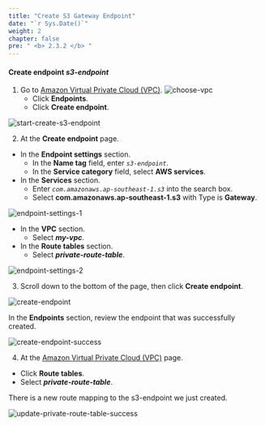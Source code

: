 ```yaml
---
title: "Create S3 Gateway Endpoint"
date: "`r Sys.Date()`"
weight: 2
chapter: false
pre: " <b> 2.3.2 </b> "
---
```


#### Create endpoint **_s3-endpoint_**

1. Go to [Amazon Virtual Private Cloud (VPC)](https://aws.amazon.com/vpc/).
   ![choose-vpc](/images/create-vpc/vpc/open-vpc.png)
   - Click **Endpoints**.
   - Click **Create endpoint**.

![start-create-s3-endpoint](/images/create-s3/start-create-s3-endpoint.png)

2. At the **Create endpoint** page.

- In the **Endpoint settings** section.
  - In the **Name tag** field, enter _`s3-endpoint`_.
  - In the **Service category** field, select **AWS services**.
- In the **Services** section.
  - Enter _`com.amazonaws.ap-southeast-1.s3`_ into the search box.
  - Select **com.amazonaws.ap-southeast-1.s3** with Type is **Gateway**.

![endpoint-settings-1](/images/create-s3/endpoint-settings-1.png)

- In the **VPC** section.
  - Select **_my-vpc_**.
- In the **Route tables** section.
  - Select **_private-route-table_**.

![endpoint-settings-2](/images/create-s3/endpoint-settings-2.png)

3. Scroll down to the bottom of the page, then click **Create endpoint**.

![create-endpoint](/images/create-s3/create-endpoint.png)

In the **Endpoints** section, review the endpoint that was successfully created.

![create-endpoint-success](/images/create-s3/create-endpoint-success.png)

4. At the [Amazon Virtual Private Cloud (VPC)](https://aws.amazon.com/vpc/) page.

- Click **Route tables**.
- Select **_private-route-table_**.

There is a new route mapping to the s3-endpoint we just created.

![update-private-route-table-success](/images/create-s3/update-private-route-table-success.png)

